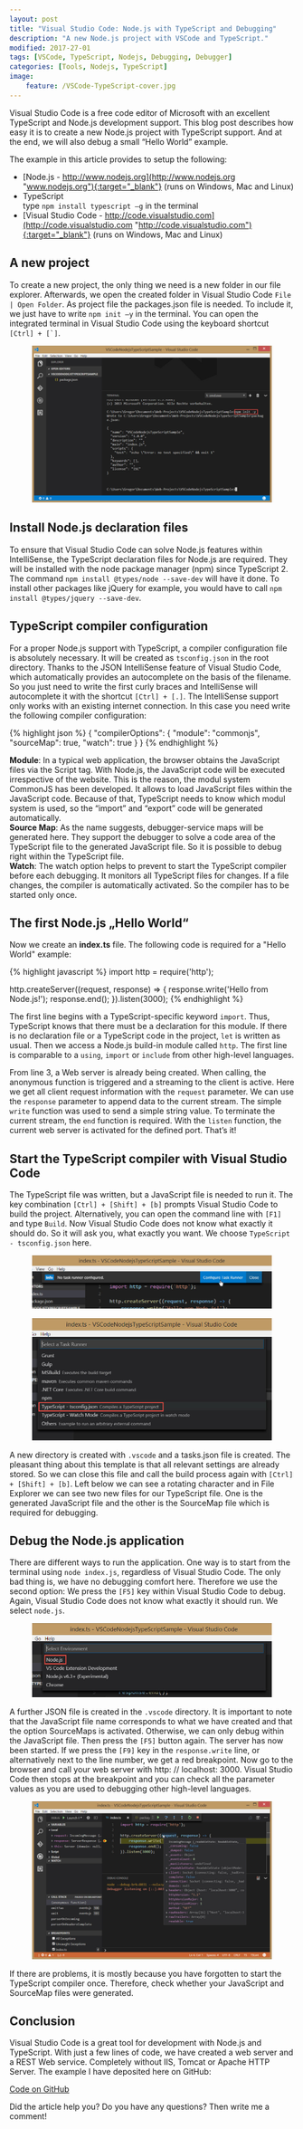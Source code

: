 ```yaml
---
layout: post
title: "Visual Studio Code: Node.js with TypeScript and Debugging"
description: "A new Node.js project with VSCode and TypeScript."
modified: 2017-27-01
tags: [VSCode, TypeScript, Nodejs, Debugging, Debugger]
categories: [Tools, Nodejs, TypeScript]
image:
    feature: /VSCode-TypeScript-cover.jpg
---
```


Visual Studio Code is a free code editor of Microsoft with an excellent TypeScript and Node.js development support. This blog post describes how easy it is to create a new Node.js project with TypeScript support. And at the end, we will also debug a small “Hello World” example.  
  
The example in this article provides to setup the following:  
- [Node.js - http://www.nodejs.org](http://www.nodejs.org "www.nodejs.org"){:target="_blank"} (runs on Windows, Mac and Linux)   
- TypeScript  
type `npm install typescript –g` in the terminal  
- [Visual Studio Code - http://code.visualstudio.com](http://code.visualstudio.com "http://code.visualstudio.com"){:target="_blank"} (runs on Windows, Mac and Linux)  
  
## A new project 
To create a new project, the only thing we need is a new folder in our file explorer. Afterwards, we open the created folder in Visual Studio Code `File | Open Folder`. As project file the packages.json file is needed. To include it, we just have to write `npm init –y` in the terminal. You can open the integrated terminal in Visual Studio Code using the keyboard shortcut ``[Ctrl] + [`]``.  

<figure>
	<a href="/images/02/vscode-npm-init.jpg"><img src="/images/02/vscode-npm-init.jpg" alt="Visual Studio Code"></a>
</figure>
  
## Install Node.js declaration files
To ensure that Visual Studio Code can solve Node.js features within IntelliSense, the TypeScript declaration files for Node.js are required. They will be installed with the node package manager (npm) since TypeScript 2.  The command `npm install @types/node --save-dev` will have it done. To install other packages like jQuery for example, you would have to call `npm install @types/jquery --save-dev`.  
  
## TypeScript compiler configuration 
For a proper Node.js support with TypeScript, a compiler configuration file is absolutely necessary. It will be created as `tsconfig.json` in the root directory. Thanks to the JSON IntelliSense feature of Visual Studio Code, which automatically provides an autocomplete on the basis of the filename. 
So you just need to write the first curly braces and IntelliSense will autocomplete it with the shortcut `[Ctrl] + [.]`. The IntelliSense support only works with an existing internet connection. In this case you need write the following compiler configuration:  
  
{% highlight json %}
{
    "compilerOptions": {
        "module": "commonjs",
        "sourceMap": true,
        "watch": true
    }
}
{% endhighlight %}
  
**Module**: In a typical web application, the browser obtains the JavaScript files via the Script tag. With Node.js, the JavaScript code will be executed irrespective of the website. This is the reason, the modul system CommonJS has been developed. It allows to load JavaScript files within the JavaScript code. Because of that, TypeScript needs to know which modul system is used, so the “import” and “export” code will be generated automatically.  
**Source Map**: As the name suggests, debugger-service maps will be generated here. They support the debugger to solve a code area of the TypeScript file to the generated JavaScript file. So it is possible to debug right within the TypeScript file.  
**Watch**: The watch option helps to prevent to start the TypeScript compiler before each debugging. It monitors all  TypeScript files for changes. If a file changes, the compiler is automatically activated. So the compiler has to be started only once.
  
## The first Node.js „Hello World“ 
Now we create an **index.ts** file. The following code is required for a "Hello World" example:  
  
{% highlight javascript %}
import http = require('http');

http.createServer((request, response) => {
    response.write('Hello from Node.js!');
    response.end();
}).listen(3000);
{% endhighlight %}
  
The first line begins with a TypeScript-specific keyword `import`. Thus, TypeScript knows that there must be a declaration for this module. If there is no declaration file or a TypeScript code in the project, `let` is written as usual. Then we access a Node.js build-in module called `http`. The first line is comparable to a `using`, `import` or `include` from other high-level languages.  

From line 3, a Web server is already being created. When calling, the anonymous function is triggered and a streaming to the client is active. Here we get all client request information with the `request` parameter. We can use the `response` parameter to append data to the current stream. The simple `write` function was used to send a simple string value. To terminate the current stream, the `end` function is required.
With the `listen` function, the current web server is activated for the defined port. That’s it!  
  
## Start the TypeScript compiler with Visual Studio Code 
The TypeScript file was written, but a JavaScript file is needed to run it. The key combination `[Ctrl] + [Shift] + [b]` prompts Visual Studio Code to build the project. Alternatively, you can open the command line with `[F1]` and type `Build`. Now Visual Studio Code does not know what exactly it should do. So it will ask you, what exactly you want. We choose `TypeScript - tsconfig.json` here.  
  
<figure>
	<a href="/images/02/vscode-no-task-runner-configured.jpg"><img src="/images/02/vscode-no-task-runner-configured.jpg" alt="Visual Studio Code - No task runner configured"></a>
</figure>

<figure>
	<a href="/images/02/vscode-select-a-task-runner-typescript.jpg"><img src="/images/02/vscode-select-a-task-runner-typescript.jpg" alt="Visual Studio Code - Select a task runner"></a>
</figure>

A new directory is created with `.vscode` and a tasks.json file is created. The pleasant thing about this template is that all relevant settings are already stored. So we can close this file and call the build process again with `[Ctrl] + [Shift] + [b]`. Left below we can see a rotating character and in File Explorer we can see two new files for our TypeScript file. One is the generated JavaScript file and the other is the  SourceMap file which is required for debugging.  
   
## Debug the Node.js application 
There are different ways to run the application. One way is to start from the terminal using `node index.js`, regardless of Visual Studio Code. The only bad thing is, we have no debugging comfort here. Therefore we use the second option: We press the `[F5]` key within Visual Studio Code to debug. Again, Visual Studio Code does not know what exactly it should run. We select `node.js`.  
  
<figure>
	<a href="/images/02/vscode-select-environment-nodejs.jpg"><img src="/images/02/vscode-select-environment-nodejs.jpg" alt="Visual Studio Code - Select environment node.js"></a>
</figure>
  
A further JSON file is created in the `.vscode` directory. It is important to note that the JavaScript file name corresponds to what we have created and that the option SourceMaps is activated. Otherwise, we can only debug within the JavaScript file. Then press the `[F5]` button again. The server has now been started. If we press the `[F9]` key in the `response.write` line, or alternatively next to the line number, we get a red breakpoint. Now go to the browser and call your web server with http: // localhost: 3000. Visual Studio Code then stops at the breakpoint and you can check all the parameter values as you are used to debugging other high-level languages.  
  
<figure>
	<a href="/images/02/vscode-nodejs-debugging.jpg"><img src="/images/02/vscode-nodejs-debugging.jpg" alt="Visual Studio Code - Node.js debugging"></a>
</figure>
  
If there are problems, it is mostly because you have forgotten to start the TypeScript compiler once. Therefore, check whether your JavaScript and SourceMap files were generated.  
   
## Conclusion
Visual Studio Code is a great tool for development with Node.js and TypeScript. With just a few lines of code, we have created a web server and a REST Web service. Completely without IIS, Tomcat or Apache HTTP Server.
The example I have deposited here on GitHub:  
  
  <div markdown="0"><a href="https://github.com/GregorBiswanger/VSCodeNodejsTypeScriptSample" target="_blank" class="btn btn-success">Code on GitHub</a></div>
  
Did the article help you? Do you have any questions? Then write me a comment!
